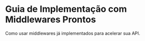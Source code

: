 # Guia de Implementação com Middlewares Prontos

Como usar middlewares já implementados para acelerar sua API.
